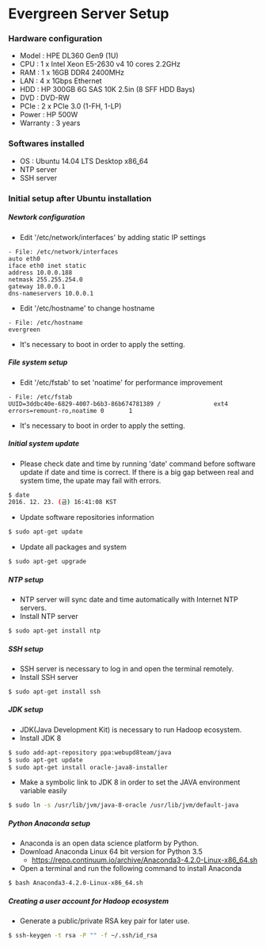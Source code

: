 # Evergreen Server Setup

### Hardware configuration
- Model : HPE DL360 Gen9 (1U)
- CPU : 1 x Intel Xeon E5-2630 v4 10 cores 2.2GHz
- RAM : 1 x 16GB DDR4 2400MHz
- LAN : 4 x 1Gbps Ethernet
- HDD : HP 300GB 6G SAS 10K 2.5in (8 SFF HDD Bays)
- DVD : DVD-RW
- PCIe : 2 x PCIe 3.0 (1-FH, 1-LP)
- Power : HP 500W
- Warranty : 3 years

### Softwares installed
- OS : Ubuntu 14.04 LTS Desktop x86_64
- NTP server
- SSH server

### Initial setup after Ubuntu installation

##### Newtork configuration
* Edit '/etc/network/interfaces' by adding static IP settings
```
- File: /etc/network/interfaces
auto eth0
iface eth0 inet static
address 10.0.0.188
netmask 255.255.254.0
gateway 10.0.0.1
dns-nameservers 10.0.0.1
```
* Edit '/etc/hostname' to change hostname
```
- File: /etc/hostname
evergreen
```
* It's necessary to boot in order to apply the setting.

##### File system setup
* Edit '/etc/fstab' to set 'noatime' for performance improvement
```
- File: /etc/fstab
UUID=3ddbc40e-6829-4007-b6b3-86b674781389 /               ext4    errors=remount-ro,noatime 0       1
```
* It's necessary to boot in order to apply the setting.

##### Initial system update
* Please check date and time by running 'date' command before software update if date and time is correct. If there is a big gap between real and system time, the upate may fail with errors.
```sh
$ date
2016. 12. 23. (금) 16:41:08 KST
```
* Update software repositories information
```sh
$ sudo apt-get update
```
* Update all packages and system
```sh
$ sudo apt-get upgrade
```

##### NTP setup
* NTP server will sync date and time automatically with Internet NTP servers.
* Install NTP server
```sh
$ sudo apt-get install ntp
```

##### SSH setup
* SSH server is necessary to log in and open the terminal remotely.
* Install SSH server
```sh
$ sudo apt-get install ssh
```


##### JDK setup
* JDK(Java Development Kit) is necessary to run Hadoop ecosystem.
* Install JDK 8
```sh
$ sudo add-apt-repository ppa:webupd8team/java
$ sudo apt-get update
$ sudo apt-get install oracle-java8-installer
```
* Make a symbolic link to JDK 8 in order to set the JAVA environment variable easily
```sh
$ sudo ln -s /usr/lib/jvm/java-8-oracle /usr/lib/jvm/default-java
```

##### Python Anaconda setup
* Anaconda is an open data science platform by Python.
* Download Anaconda Linux 64 bit version for Python 3.5
  - https://repo.continuum.io/archive/Anaconda3-4.2.0-Linux-x86_64.sh
* Open a terminal and run the following command to install Anaconda
```sh
$ bash Anaconda3-4.2.0-Linux-x86_64.sh
```

##### Creating a user account for Hadoop ecosystem
* Generate a public/private RSA key pair for later use.
```sh
$ ssh-keygen -t rsa -P "" -f ~/.ssh/id_rsa
```
